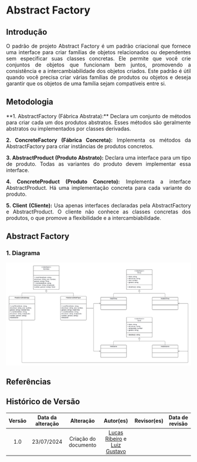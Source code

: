 # Abstract Factory

## Introdução

<div style="text-align: justify;">
O padrão de projeto Abstract Factory é um padrão criacional que fornece uma interface para criar famílias de objetos relacionados ou dependentes sem especificar suas classes concretas. Ele permite que você crie conjuntos de objetos que funcionam bem juntos, promovendo a consistência e a intercambiabilidade dos objetos criados. Este padrão é útil quando você precisa criar várias famílias de produtos ou objetos e deseja garantir que os objetos de uma família sejam compatíveis entre si.
</div>

## Metodologia

<div style="text-align: justify;">
**1. AbstractFactory (Fábrica Abstrata):** Declara um conjunto de métodos para criar cada um dos produtos abstratos. Esses métodos são geralmente abstratos ou implementados por classes derivadas.

**2. ConcreteFactory (Fábrica Concreta):** Implementa os métodos da AbstractFactory para criar instâncias de produtos concretos.

**3. AbstractProduct (Produto Abstrato):** Declara uma interface para um tipo de produto. Todas as variantes do produto devem implementar essa interface.

**4. ConcreteProduct (Produto Concreto):** Implementa a interface AbstractProduct. Há uma implementação concreta para cada variante do produto.

**5. Client (Cliente):** Usa apenas interfaces declaradas pela AbstractFactory e AbstractProduct. O cliente não conhece as classes concretas dos produtos, o que promove a flexibilidade e a intercambiabilidade.
</div>

## Abstract Factory

### 1. Diagrama

![Diagrama Abstract Factpry](../../src/AbstractFactory/diagramas/Abstract-Factory-MyVideo.png)

## Referências


## Histórico de Versão

| Versão | Data da alteração |            Alteração             |                                           Autor(es)                                           |                                                                   Revisor(es)                                                                    | Data de revisão |
| :----: | :---------------: | :------------------------------: | :-------------------------------------------------------------------------------------------: | :----------------------------------------------------------------------------------------------------------------------------------------------: | :-------------: |
|  1.0   |    23/07/2024     |       Criação do documento       | [Lucas Ribeiro](https://github.com/lucassouzs) e [Luiz Gustavo](https://github.com/Luiz-GL-Campos) |  |